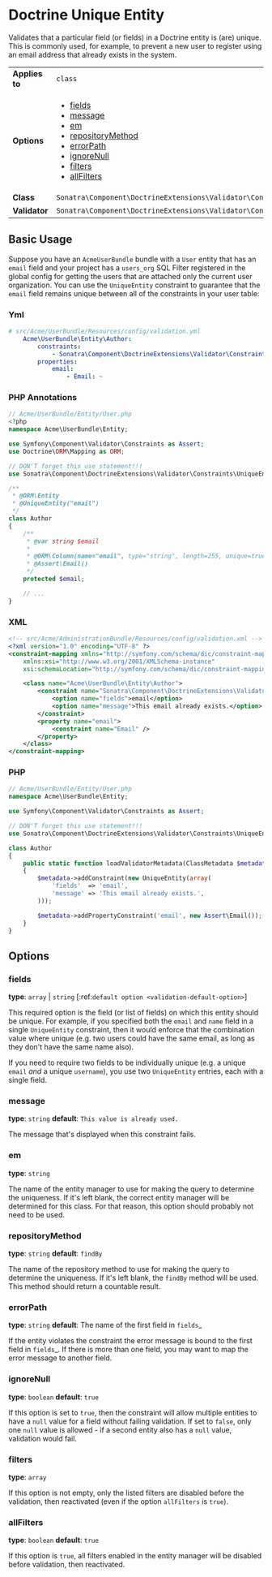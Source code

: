 Doctrine Unique Entity
======================

Validates that a particular field (or fields) in a Doctrine entity is (are)
unique. This is commonly used, for example, to prevent a new user to register
using an email address that already exists in the system.

|                |                                                                                                                                                                                                                                                                 |
|----------------|-----------------------------------------------------------------------------------------------------------------------------------------------------------------------------------------------------------------------------------------------------------------|
| **Applies to** | `class`                                                                                                                                                                                                                                                         |
| **Options**    | <ul><li>[fields](#fields)</li><li>[message](#message)</li><li>[em](#em)</li><li>[repositoryMethod](#repositoryMethod)</li><li>[errorPath](#errorPath)</li><li>[ignoreNull](#ignoreNull)</li><li>[filters](#filters)</li><li>[allFilters](#allFilters)</li></ul> |
| **Class**      | `Sonatra\Component\DoctrineExtensions\Validator\Constraints\UniqueEntity`                                                                                                                                                                                       |
| **Validator**  | `Sonatra\Component\DoctrineExtensions\Validator\Constraints\UniqueEntityValidator`                                                                                                                                                                              |

## Basic Usage

Suppose you have an ``AcmeUserBundle`` bundle with a ``User`` entity that has an
``email`` field and your project has a ``users_org`` SQL Filter registered in the
global config for getting the users that are attached only the current user
organization. You can use the ``UniqueEntity`` constraint to guarantee that the
``email`` field remains unique between all of the constraints in your user table:

### Yml

```yaml
# src/Acme/UserBundle/Resources/config/validation.yml
    Acme\UserBundle\Entity\Author:
        constraints:
            - Sonatra\Component\DoctrineExtensions\Validator\Constraints\UniqueEntity: email
        properties:
            email:
                - Email: ~
```

### PHP Annotations

```php
// Acme/UserBundle/Entity/User.php
<?php
namespace Acme\UserBundle\Entity;

use Symfony\Component\Validator\Constraints as Assert;
use Doctrine\ORM\Mapping as ORM;

// DON'T forget this use statement!!!
use Sonatra\Component\DoctrineExtensions\Validator\Constraints\UniqueEntity;

/**
 * @ORM\Entity
 * @UniqueEntity("email")
 */
class Author
{
    /**
     * @var string $email
     *
     * @ORM\Column(name="email", type="string", length=255, unique=true)
     * @Assert\Email()
     */
    protected $email;

    // ...
}
```

### XML

```xml
<!-- src/Acme/AdministrationBundle/Resources/config/validation.xml -->
<?xml version="1.0" encoding="UTF-8" ?>
<constraint-mapping xmlns="http://symfony.com/schema/dic/constraint-mapping"
    xmlns:xsi="http://www.w3.org/2001/XMLSchema-instance"
    xsi:schemaLocation="http://symfony.com/schema/dic/constraint-mapping http://symfony.com/schema/dic/constraint-mapping/constraint-mapping-1.0.xsd">

    <class name="Acme\UserBundle\Entity\Author">
        <constraint name="Sonatra\Component\DoctrineExtensions\Validator\Constraints\UniqueEntity">
            <option name="fields">email</option>
            <option name="message">This email already exists.</option>
        </constraint>
        <property name="email">
            <constraint name="Email" />
        </property>
    </class>
</constraint-mapping>
```

### PHP

```php
// Acme/UserBundle/Entity/User.php
namespace Acme\UserBundle\Entity;

use Symfony\Component\Validator\Constraints as Assert;

// DON'T forget this use statement!!!
use Sonatra\Component\DoctrineExtensions\Validator\Constraints\UniqueEntity;

class Author
{
    public static function loadValidatorMetadata(ClassMetadata $metadata)
    {
        $metadata->addConstraint(new UniqueEntity(array(
            'fields'  => 'email',
            'message' => 'This email already exists.',
        )));

        $metadata->addPropertyConstraint('email', new Assert\Email());
    }
}
```

## Options

### fields

**type**: ``array`` | ``string`` [:ref:`default option <validation-default-option>`]

This required option is the field (or list of fields) on which this entity
should be unique. For example, if you specified both the ``email`` and ``name``
field in a single ``UniqueEntity`` constraint, then it would enforce that
the combination value where unique (e.g. two users could have the same email,
as long as they don't have the same name also).

If you need to require two fields to be individually unique (e.g. a unique
``email`` *and* a unique ``username``), you use two ``UniqueEntity`` entries,
each with a single field.

### message

**type**: ``string`` **default**: ``This value is already used.``

The message that's displayed when this constraint fails.

### em

**type**: ``string``

The name of the entity manager to use for making the query to determine the
uniqueness. If it's left blank, the correct entity manager will be determined
for this class. For that reason, this option should probably not need to be
used.

### repositoryMethod

**type**: ``string`` **default**: ``findBy``

The name of the repository method to use for making the query to determine the
uniqueness. If it's left blank, the ``findBy`` method will be used. This
method should return a countable result.

### errorPath

**type**: ``string`` **default**: The name of the first field in `fields`_

If the entity violates the constraint the error message is bound to the first
field in `fields`_. If there is more than one field, you may want to map
the error message to another field.

### ignoreNull

**type**: ``boolean`` **default**: ``true``

If this option is set to ``true``, then the constraint will allow multiple
entities to have a ``null`` value for a field without failing validation.
If set to ``false``, only one ``null`` value is allowed - if a second entity
also has a ``null`` value, validation would fail.

### filters

**type**: ``array``

If this option is not empty, only the listed filters are disabled before
the validation, then reactivated (even if the option `allFilters` is
``true``).

### allFilters

**type**: ``boolean`` **default**: ``true``

If this option is ``true``, all filters enabled in the entity manager will
be disabled before validation, then reactivated.
